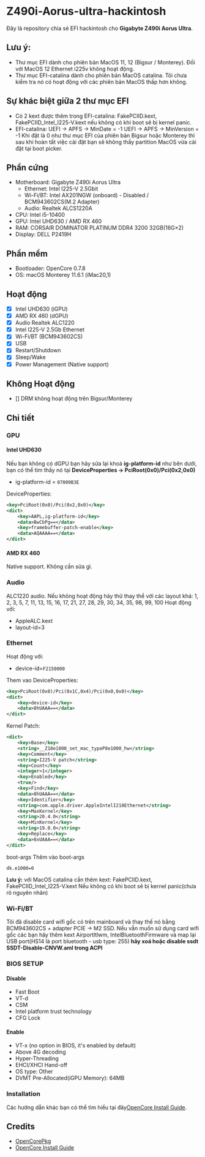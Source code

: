 # Z490i-Aorus-ultra-hackintosh

Đây là repository chia sẻ EFI hackintosh cho **Gigabyte Z490i Aorus Ultra**. 

## Lưu ý:
- Thư mục EFI dành cho phiên bản MacOS 11, 12 (Bigsur / Monterey). Đối với MacOS 12 Ethernet i225v không hoạt động.
- Thư mục EFI-catalina dành cho phiên bản MacOS catalina. Tôi chưa kiểm tra nó có hoạt động với các phiên bản MacOS thấp hơn không.

## Sự khác biệt giữa 2 thư mục EFI
- Có 2 kext được thêm trong EFI-catalina: FakePCIID.kext, FakePCIID_Intel_I225-V.kext nếu không có khi boot sẽ bị kernel panic.
- EFI-catalina: UEFI -> APFS -> MinDate = -1
                UEFI -> APFS -> MinVersion = -1
    Khi đặt là 0 như thư mục EFI của phiên bản Bigsur hoặc Monterey thì sau khi hoàn tất việc cài đặt bạn sẽ không thấy partition MacOS vừa cài đặt tại boot picker. 

## Phần cứng

* Motherboard: Gigabyte Z490i Aorus Ultra
    * Ethernet: Intel I225-V 2.5Gbit
    * Wi-Fi/BT: Intel AX201NGW (onboard) - Disabled / BCM943602CS(M.2 Adapter)
    * Audio: Realtek ALCS1220A
* CPU: Intel i5-10400
* GPU: Intel UHD630 / AMD RX 460
* RAM: CORSAIR DOMINATOR PLATINUM DDR4 3200 32GB(16G×2)
* Display: DELL P2419H

## Phần mềm

* Bootloader: OpenCore 0.7.8
* OS: macOS Monterey 11.6.1 (iMac20,1)

## Hoạt động

- [x] Intel UHD630 (iGPU)
- [x] AMD RX 460 (dGPU)
- [x] Audio Realtek ALC1220
- [x] Intel I225-V 2.5Gb Ethernet
- [x] Wi-Fi/BT (BCM943602CS)
- [x] USB
- [x] Restart/Shutdown
- [x] Sleep/Wake
- [x] Power Management (Native support)

## Không Hoạt động
- [] DRM không hoạt động trên Bigsur/Monterey

## Chi tiết

### GPU

#### Intel UHD630

Nếu bạn không có dGPU bạn hãy sửa lại khoá **ig-platform-id** như bên dưới, bạn có thể tìm thấy nó tại **DeviceProperties -> PciRoot(0x0)/Pci(0x2,0x0)**

* ig-platform-id = `07009B3E`

DeviceProperties: 

```xml
<key>PciRoot(0x0)/Pci(0x2,0x0)</key>
<dict>
    <key>AAPL,ig-platform-id</key>
    <data>BwCbPg==</data>
    <key>framebuffer-patch-enable</key>
    <data>AQAAAA==</data>
</dict>
```

#### AMD RX 460

Native support. Không cần sửa gì.

### Audio

ALC1220 audio. Nếu không hoạt động hãy thử thay thể với các layout khá: 1, 2, 3, 5, 7, 11, 13, 15, 16, 17, 21, 27, 28, 29, 30, 34, 35, 98, 99, 100
Hoạt động với:

* AppleALC.kext
* layout-id=3

### Ethernet 

Hoạt động với:

* device-id=`F2150000`

Them vao DeviceProperties: 

```xml
<key>PciRoot(0x0)/Pci(0x1C,0x4)/Pci(0x0,0x0)</key>
<dict>
    <key>device-id</key>
    <data>8hUAAA==</data>
</dict>
```

Kernel Patch:

```xml
<dict>
    <key>Base</key>
    <string>__Z18e1000_set_mac_typeP8e1000_hw</string>
    <key>Comment</key>
    <string>I225-V patch</string>
    <key>Count</key>
    <integer>1</integer>
    <key>Enabled</key>
    <true/>
    <key>Find</key>
    <data>8hUAAA==</data>
    <key>Identifier</key>
    <string>com.apple.driver.AppleIntelI210Ethernet</string>
    <key>MaxKernel</key>
    <string>20.4.0</string>
    <key>MinKernel</key>
    <string>19.0.0</string>
    <key>Replace</key>
    <data>8xUAAA==</data>
</dict>
```

boot-args
Thêm vào boot-args
```
dk.e1000=0
```

**Lưu ý:** với MacOS catalina cần thêm kext: FakePCIID.kext, FakePCIID_Intel_I225-V.kext Nếu không có khi boot sẽ bị kernel panic(chưa rõ nguyên nhân)

### Wi-Fi/BT

Tôi đã disable card wifi gốc có trên mainboard và thay thế nó bằng BCM943602CS + adapter PCIE -> M2 SSD. Nếu vẫn muốn sử dụng card wifi gốc các bạn hãy thêm kext AirportItlwm, IntelBluetoothFirmware và map lại USB port(HS14 là port bluetooth - usb type: 255) **hãy xoá hoặc disable ssdt SSDT-Disable-CNVW.aml trong ACPI**

### BIOS SETUP
#### Disable

* Fast Boot
* VT-d
* CSM
* Intel platform trust technology
* CFG Lock

#### Enable

* VT-x (no option in BIOS, it's enabled by default)
* Above 4G decoding
* Hyper-Threading
* EHCI/XHCI Hand-off
* OS type: Other
* DVMT Pre-Allocated(iGPU Memory): 64MB


### Installation

Các hướng dẫn khác bạn có thể tìm hiểu tại đây[OpenCore Install Guide](https://dortania.github.io/OpenCore-Install-Guide/).

## Credits

* [OpenCorePkg](https://github.com/acidanthera/OpenCorePkg)
* [OpenCore Install Guide](https://dortania.github.io/OpenCore-Install-Guide/)

